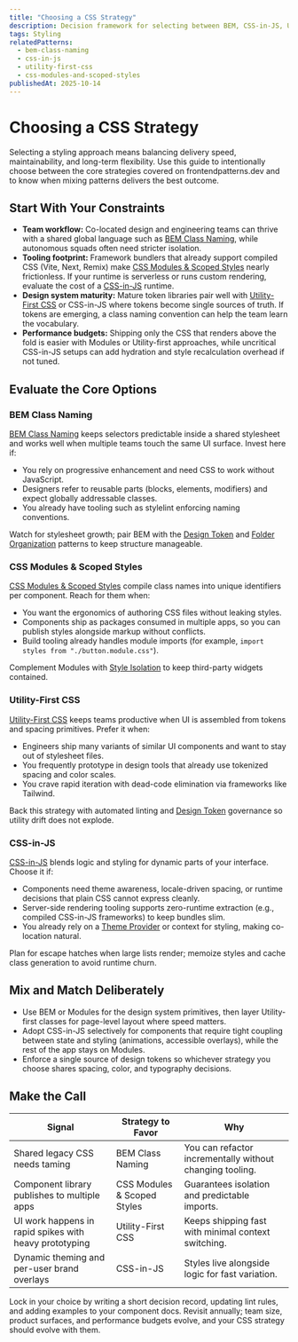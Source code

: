 ```yaml
---
title: "Choosing a CSS Strategy"
description: Decision framework for selecting between BEM, CSS-in-JS, Utility-first, and CSS Modules.
tags: Styling
relatedPatterns:
  - bem-class-naming
  - css-in-js
  - utility-first-css
  - css-modules-and-scoped-styles
publishedAt: 2025-10-14
---
```


# Choosing a CSS Strategy

Selecting a styling approach means balancing delivery speed, maintainability, and long-term flexibility. Use this guide to intentionally choose between the core strategies covered on frontendpatterns.dev and to know when mixing patterns delivers the best outcome.

## Start With Your Constraints

- **Team workflow:** Co-located design and engineering teams can thrive with a shared global language such as [BEM Class Naming](/bem-class-naming), while autonomous squads often need stricter isolation.
- **Tooling footprint:** Framework bundlers that already support compiled CSS (Vite, Next, Remix) make [CSS Modules & Scoped Styles](/css-modules-and-scoped-styles) nearly frictionless. If your runtime is serverless or runs custom rendering, evaluate the cost of a [CSS-in-JS](/css-in-js) runtime.
- **Design system maturity:** Mature token libraries pair well with [Utility-First CSS](/utility-first-css) or CSS-in-JS where tokens become single sources of truth. If tokens are emerging, a class naming convention can help the team learn the vocabulary.
- **Performance budgets:** Shipping only the CSS that renders above the fold is easier with Modules or Utility-first approaches, while uncritical CSS-in-JS setups can add hydration and style recalculation overhead if not tuned.

## Evaluate the Core Options

### BEM Class Naming

[BEM Class Naming](/bem-class-naming) keeps selectors predictable inside a shared stylesheet and works well when multiple teams touch the same UI surface. Invest here if:

- You rely on progressive enhancement and need CSS to work without JavaScript.
- Designers refer to reusable parts (blocks, elements, modifiers) and expect globally addressable classes.
- You already have tooling such as stylelint enforcing naming conventions.

Watch for stylesheet growth; pair BEM with the [Design Token](/design-token) and [Folder Organization](/folder-organization) patterns to keep structure manageable.

### CSS Modules & Scoped Styles

[CSS Modules & Scoped Styles](/css-modules-and-scoped-styles) compile class names into unique identifiers per component. Reach for them when:

- You want the ergonomics of authoring CSS files without leaking styles.
- Components ship as packages consumed in multiple apps, so you can publish styles alongside markup without conflicts.
- Build tooling already handles module imports (for example, `import styles from "./button.module.css"`).

Complement Modules with [Style Isolation](/style-isolation) to keep third-party widgets contained.

### Utility-First CSS

[Utility-First CSS](/utility-first-css) keeps teams productive when UI is assembled from tokens and spacing primitives. Prefer it when:

- Engineers ship many variants of similar UI components and want to stay out of stylesheet files.
- You frequently prototype in design tools that already use tokenized spacing and color scales.
- You crave rapid iteration with dead-code elimination via frameworks like Tailwind.

Back this strategy with automated linting and [Design Token](/design-token) governance so utility drift does not explode.

### CSS-in-JS

[CSS-in-JS](/css-in-js) blends logic and styling for dynamic parts of your interface. Choose it if:

- Components need theme awareness, locale-driven spacing, or runtime decisions that plain CSS cannot express cleanly.
- Server-side rendering tooling supports zero-runtime extraction (e.g., compiled CSS-in-JS frameworks) to keep bundles slim.
- You already rely on a [Theme Provider](/theme-provider) or context for styling, making co-location natural.

Plan for escape hatches when large lists render; memoize styles and cache class generation to avoid runtime churn.

## Mix and Match Deliberately

- Use BEM or Modules for the design system primitives, then layer Utility-first classes for page-level layout where speed matters.
- Adopt CSS-in-JS selectively for components that require tight coupling between state and styling (animations, accessible overlays), while the rest of the app stays on Modules.
- Enforce a single source of design tokens so whichever strategy you choose shares spacing, color, and typography decisions.

## Make the Call

| Signal | Strategy to Favor | Why |
| --- | --- | --- |
| Shared legacy CSS needs taming | BEM Class Naming | You can refactor incrementally without changing tooling. |
| Component library publishes to multiple apps | CSS Modules & Scoped Styles | Guarantees isolation and predictable imports. |
| UI work happens in rapid spikes with heavy prototyping | Utility-First CSS | Keeps shipping fast with minimal context switching. |
| Dynamic theming and per-user brand overlays | CSS-in-JS | Styles live alongside logic for fast variation. |

Lock in your choice by writing a short decision record, updating lint rules, and adding examples to your component docs. Revisit annually; team size, product surfaces, and performance budgets evolve, and your CSS strategy should evolve with them.
